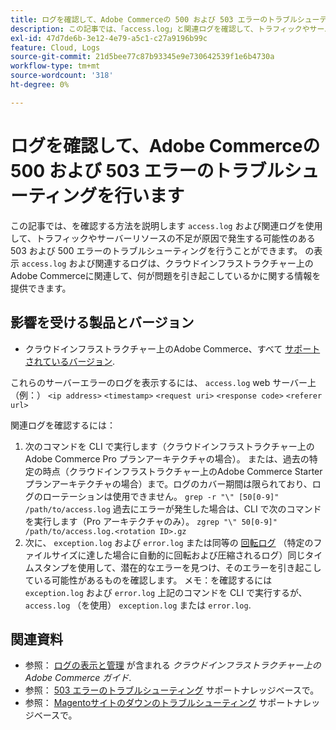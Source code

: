 ```yaml
---
title: ログを確認して、Adobe Commerceの 500 および 503 エラーのトラブルシューティングを行います
description: この記事では、「access.log」と関連ログを確認して、トラフィックやサーバーリソースの不足が原因で発生する可能性のある 503 および 500 エラーのトラブルシューティングを行う方法について説明します。 「access.log」と関連ログを確認すると、クラウドインフラストラクチャー上のAdobe Commerceに関連して問題を引き起こしている可能性のある原因に関する情報を得ることができます。
exl-id: 47d7de6b-3e12-4e79-a5c1-c27a9196b99c
feature: Cloud, Logs
source-git-commit: 21d5bee77c87b93345e9e730642539f1e6b4730a
workflow-type: tm+mt
source-wordcount: '318'
ht-degree: 0%

---
```


# ログを確認して、Adobe Commerceの 500 および 503 エラーのトラブルシューティングを行います

この記事では、を確認する方法を説明します `access.log` および関連ログを使用して、トラフィックやサーバーリソースの不足が原因で発生する可能性のある 503 および 500 エラーのトラブルシューティングを行うことができます。 の表示 `access.log` および関連するログは、クラウドインフラストラクチャー上のAdobe Commerceに関連して、何が問題を引き起こしているかに関する情報を提供できます。

<!--
Bob - not in TOC
-->

## 影響を受ける製品とバージョン

* クラウドインフラストラクチャー上のAdobe Commerce、すべて [サポートされているバージョン](https://experienceleague.adobe.com/docs/commerce-operations/release/planning/lifecycle-policy.html).

これらのサーバーエラーのログを表示するには、 `access.log` web サーバー上（例：） `<ip address>` `<timestamp>` `<request uri>` `<response code>` `<referer url>`

関連ログを確認するには：

1. 次のコマンドを CLI で実行します（クラウドインフラストラクチャー上のAdobe Commerce Pro プランアーキテクチャの場合）。 または、過去の特定の時点（クラウドインフラストラクチャー上のAdobe Commerce Starter プランアーキテクチャの場合）まで。ログのカバー期間は限られており、ログのローテーションは使用できません。 `grep -r "\" [50[0-9]" /path/to/access.log` 過去にエラーが発生した場合は、CLI で次のコマンドを実行します（Pro アーキテクチャのみ）。 `zgrep "\" 50[0-9]" /path/to/access.log.<rotation ID>.gz`
1. 次に、 `exception.log` および `error.log` または同等の [回転ログ](https://experienceleague.adobe.com/docs/commerce-operations/installation-guide/next-steps/configuration.html#log-rotation) （特定のファイルサイズに達した場合に自動的に回転および圧縮されるログ）同じタイムスタンプを使用して、潜在的なエラーを見つけ、そのエラーを引き起こしている可能性があるものを確認します。 メモ：を確認するには `exception.log` および `error.log` 上記のコマンドを CLI で実行するが、 `access.log` （を使用） `exception.log` または `error.log`.

## 関連資料

* 参照： [ログの表示と管理](https://experienceleague.adobe.com/docs/commerce-cloud-service/user-guide/develop/test/log-locations.html) が含まれる *クラウドインフラストラクチャー上のAdobe Commerce ガイド*.
* 参照： [503 エラーのトラブルシューティング](/help/troubleshooting/miscellaneous/troubleshooting-503-errors.md) サポートナレッジベースで。
* 参照： [Magentoサイトのダウンのトラブルシューティング](/help/troubleshooting/site-down-or-unresponsive/magento-site-down-troubleshooter.md) サポートナレッジベースで。
